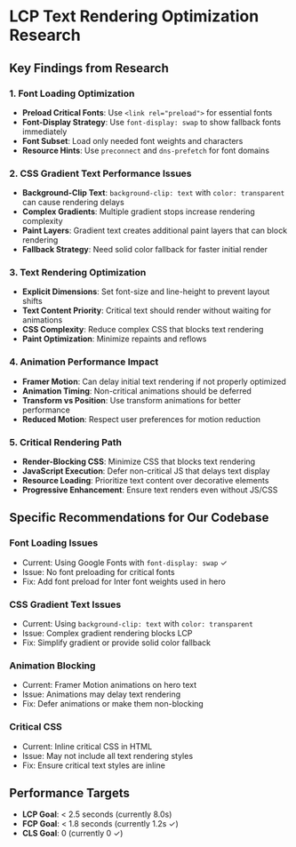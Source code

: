 # LCP Text Rendering Optimization Research

## Key Findings from Research

### 1. Font Loading Optimization
- **Preload Critical Fonts**: Use `<link rel="preload">` for essential fonts
- **Font-Display Strategy**: Use `font-display: swap` to show fallback fonts immediately
- **Font Subset**: Load only needed font weights and characters
- **Resource Hints**: Use `preconnect` and `dns-prefetch` for font domains

### 2. CSS Gradient Text Performance Issues
- **Background-Clip Text**: `background-clip: text` with `color: transparent` can cause rendering delays
- **Complex Gradients**: Multiple gradient stops increase rendering complexity
- **Paint Layers**: Gradient text creates additional paint layers that can block rendering
- **Fallback Strategy**: Need solid color fallback for faster initial render

### 3. Text Rendering Optimization
- **Explicit Dimensions**: Set font-size and line-height to prevent layout shifts
- **Text Content Priority**: Critical text should render without waiting for animations
- **CSS Complexity**: Reduce complex CSS that blocks text rendering
- **Paint Optimization**: Minimize repaints and reflows

### 4. Animation Performance Impact
- **Framer Motion**: Can delay initial text rendering if not properly optimized
- **Animation Timing**: Non-critical animations should be deferred
- **Transform vs Position**: Use transform animations for better performance
- **Reduced Motion**: Respect user preferences for motion reduction

### 5. Critical Rendering Path
- **Render-Blocking CSS**: Minimize CSS that blocks text rendering
- **JavaScript Execution**: Defer non-critical JS that delays text display
- **Resource Loading**: Prioritize text content over decorative elements
- **Progressive Enhancement**: Ensure text renders even without JS/CSS

## Specific Recommendations for Our Codebase

### Font Loading Issues
- Current: Using Google Fonts with `font-display: swap` ✓
- Issue: No font preloading for critical fonts
- Fix: Add font preload for Inter font weights used in hero

### CSS Gradient Text Issues
- Current: Using `background-clip: text` with `color: transparent`
- Issue: Complex gradient rendering blocks LCP
- Fix: Simplify gradient or provide solid color fallback

### Animation Blocking
- Current: Framer Motion animations on hero text
- Issue: Animations may delay text rendering
- Fix: Defer animations or make them non-blocking

### Critical CSS
- Current: Inline critical CSS in HTML
- Issue: May not include all text rendering styles
- Fix: Ensure critical text styles are inline

## Performance Targets
- **LCP Goal**: < 2.5 seconds (currently 8.0s)
- **FCP Goal**: < 1.8 seconds (currently 1.2s ✓)
- **CLS Goal**: 0 (currently 0 ✓)
